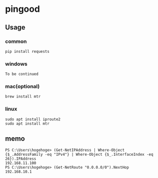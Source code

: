 # pingood

## Usage

### common

```
pip install requests
```

### windows

```
To be continued
```

### mac(optional)

```
brew install mtr
```

### linux

```
sudo apt install iproute2
sudo apt install mtr
```

## memo

```
PS C:\Users\hogehoge> (Get-NetIPAddress | Where-Object {$_.AddressFamily -eq "IPv4"} | Where-Object {$_.InterfaceIndex -eq 26}).IPAddress
192.168.11.100
PS C:\Users\hogehoge> (Get-NetRoute "0.0.0.0/0").NextHop
192.168.10.1
```